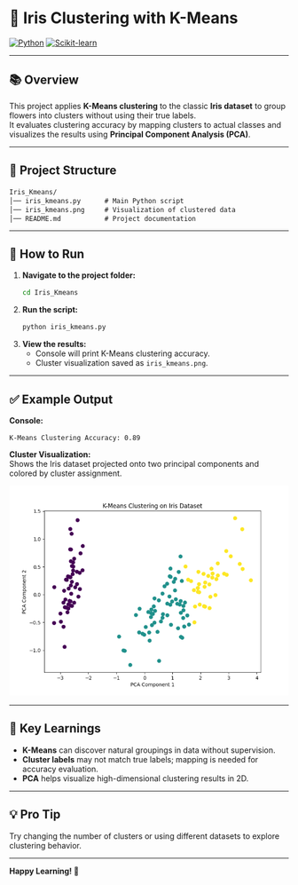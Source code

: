 # 🌼 Iris Clustering with K-Means

[![Python](https://img.shields.io/badge/Python-3.8%2B-blue.svg)](https://www.python.org/)
[![Scikit-learn](https://img.shields.io/badge/scikit--learn-1.0%2B-orange.svg)](https://scikit-learn.org/)

---

## 📚 Overview

This project applies **K-Means clustering** to the classic **Iris dataset** to group flowers into clusters without using their true labels.  
It evaluates clustering accuracy by mapping clusters to actual classes and visualizes the results using **Principal Component Analysis (PCA)**.

---

## 📂 Project Structure

```
Iris_Kmeans/
│── iris_kmeans.py      # Main Python script
│── iris_kmeans.png     # Visualization of clustered data
│── README.md           # Project documentation
```

---

## 🚀 How to Run

1. **Navigate to the project folder:**
   ```sh
   cd Iris_Kmeans
   ```
2. **Run the script:**
   ```sh
   python iris_kmeans.py
   ```
3. **View the results:**
   - Console will print K-Means clustering accuracy.
   - Cluster visualization saved as `iris_kmeans.png`.

---

## ✅ Example Output

**Console:**

```
K-Means Clustering Accuracy: 0.89
```

**Cluster Visualization:**  
Shows the Iris dataset projected onto two principal components and colored by cluster assignment.

![K-Means Clustering on Iris Dataset](iris_kmeans.png)

---

## 🧠 Key Learnings

- **K-Means** can discover natural groupings in data without supervision.
- **Cluster labels** may not match true labels; mapping is needed for accuracy evaluation.
- **PCA** helps visualize high-dimensional clustering results in 2D.

---

## 💡 Pro Tip

Try changing the number of clusters or using different datasets to explore clustering behavior.

---

**Happy Learning! 🚀**
